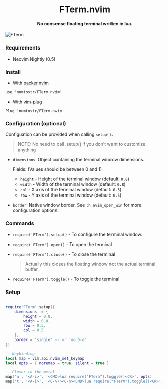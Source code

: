 <h1 align='center'>FTerm.nvim</h1>

<h4 align='center'>No nonsense floating terminal written in lua.</h4>

![FTerm](https://user-images.githubusercontent.com/24727447/113905276-999bc580-97f0-11eb-9c01-347de0ff53c9.png "FTerm floating in the wind")


### Requirements

-   Neovim Nightly (0.5)

### Install

-   With [packer.nvim](https://github.com/wbthomason/packer.nvim)

```vim
use 'numtostr/FTerm.nvim'
```

-   With [vim-plug](https://github.com/junegunn/vim-plug)

```vim
Plug 'numtostr/FTerm.nvim'
```

### Configuration (optional)

Configuation can be provided when calling `setup()`.

> NOTE: No need to call .setup() if you don't want to customize anything

-   `dimensions`: Object containing the terminal window dimensions.

    Fields: (Values should be between 0 and 1)

    -   `height` - Height of the terminal window (default: `0.8`)
    -   `width` - Width of the terminal window (default: `0.8`)
    -   `col` - X axis of the terminal window (default: `0.5`)
    -   `row` - Y axis of the terminal window (default: `0.5`)

-   `border`: Native window border. See `:h nvim_open_win` for more configuration options.

### Commands

-   `require('FTerm').setup()` - To configure the terminal window.

-   `require('FTerm').open()` - To open the terminal

-   `require('FTerm').close()` - To close the terminal

    > Actually this closes the floating window not the actual terminal buffer

-   `require('FTerm').toggle()` - To toggle the terminal

### Setup

```lua

require'FTerm'.setup({
    dimensions  = {
        height = 0.8,
        width = 0.8,
        row = 0.5,
        col = 0.5
    },
    border = 'single' -- or 'double'
})

-- Keybinding
local map = vim.api.nvim_set_keymap
local opts = { noremap = true, silent = true }

-- Closer to the metal
map('n', '<A-i>', '<CMD>lua require("FTerm").toggle()<CR>', opts)
map('t', '<A-i>', '<C-\\><C-n><CMD>lua require("FTerm").toggle()<CR>', opts)
```
